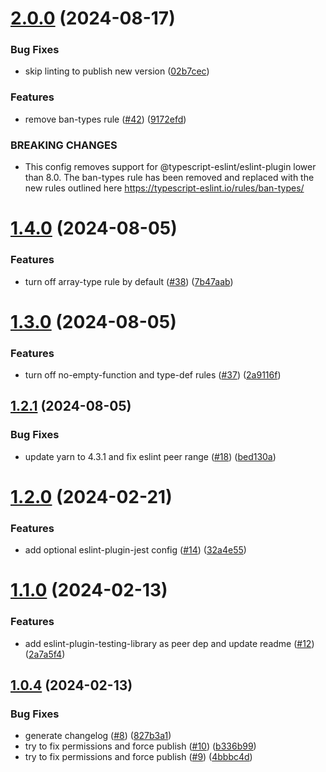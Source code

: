 # [2.0.0](https://github.com/imccausl/eslint-config/compare/v1.4.0...v2.0.0) (2024-08-17)


### Bug Fixes

* skip linting to publish new version ([02b7cec](https://github.com/imccausl/eslint-config/commit/02b7cecb7ce04020dfdff5c53382379a4ee50d8f))


### Features

* remove ban-types rule ([#42](https://github.com/imccausl/eslint-config/issues/42)) ([9172efd](https://github.com/imccausl/eslint-config/commit/9172efdf84233521d92f6043d32f93679570bc97))


### BREAKING CHANGES

* This config removes support for @typescript-eslint/eslint-plugin lower than 8.0. The ban-types rule has been removed and replaced with the new rules outlined here https://typescript-eslint.io/rules/ban-types/

# [1.4.0](https://github.com/imccausl/eslint-config/compare/v1.3.0...v1.4.0) (2024-08-05)


### Features

* turn off array-type rule by default ([#38](https://github.com/imccausl/eslint-config/issues/38)) ([7b47aab](https://github.com/imccausl/eslint-config/commit/7b47aab09ad906a1957264989ddc2d79890352e0))

# [1.3.0](https://github.com/imccausl/eslint-config/compare/v1.2.1...v1.3.0) (2024-08-05)


### Features

* turn off no-empty-function and type-def rules ([#37](https://github.com/imccausl/eslint-config/issues/37)) ([2a9116f](https://github.com/imccausl/eslint-config/commit/2a9116f4bce266f55056573ea6040b11800e53cf))

## [1.2.1](https://github.com/imccausl/eslint-config/compare/v1.2.0...v1.2.1) (2024-08-05)


### Bug Fixes

* update yarn to 4.3.1 and fix eslint peer range ([#18](https://github.com/imccausl/eslint-config/issues/18)) ([bed130a](https://github.com/imccausl/eslint-config/commit/bed130af0b3207af69bb284463840c86565adcfd))

# [1.2.0](https://github.com/imccausl/eslint-config/compare/v1.1.0...v1.2.0) (2024-02-21)


### Features

* add optional eslint-plugin-jest config ([#14](https://github.com/imccausl/eslint-config/issues/14)) ([32a4e55](https://github.com/imccausl/eslint-config/commit/32a4e5521b2a6baf201fdef5d4c99b71d97fb5b7))

# [1.1.0](https://github.com/imccausl/eslint-config/compare/v1.0.4...v1.1.0) (2024-02-13)


### Features

* add eslint-plugin-testing-library as peer dep and update readme ([#12](https://github.com/imccausl/eslint-config/issues/12)) ([2a7a5f4](https://github.com/imccausl/eslint-config/commit/2a7a5f45669c0fe45b503b060cc1f803480c7b63))

## [1.0.4](https://github.com/imccausl/eslint-config/compare/v1.0.3...v1.0.4) (2024-02-13)


### Bug Fixes

* generate changelog ([#8](https://github.com/imccausl/eslint-config/issues/8)) ([827b3a1](https://github.com/imccausl/eslint-config/commit/827b3a17a9d5b361bf188d7ca29e495d6c61886d))
* try to fix permissions and force publish ([#10](https://github.com/imccausl/eslint-config/issues/10)) ([b336b99](https://github.com/imccausl/eslint-config/commit/b336b99d3a2c18f074cf69d2612157e0959123f7))
* try to fix permissions and force publish ([#9](https://github.com/imccausl/eslint-config/issues/9)) ([4bbbc4d](https://github.com/imccausl/eslint-config/commit/4bbbc4d92f49370dd950d668000b2c570518eea2))
